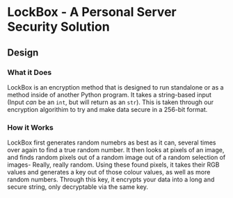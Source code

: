 # LockBox - A Personal Server Security Solution

## Design

### What it Does

LockBox is an encryption method that is designed to run standalone or as a method inside of another Python program.
It takes a string-based input (Input *can* be an `int`, but will return as an `str`).
This is taken through our encryption algorithim to try and make data secure in a 256-bit format.

### How it Works

LockBox first generates random numebrs as best as it can, several times over again to find a true random number.
It then looks at pixels of an image, and finds random pixels out of a random image out of a random selection of images- Really, really random.
Using these found pixels, it takes their RGB values and generates a key out of those colour values, as well as more random numbers.
Through this key, it encrypts your data into a long and secure string, only decryptable via the same key.
